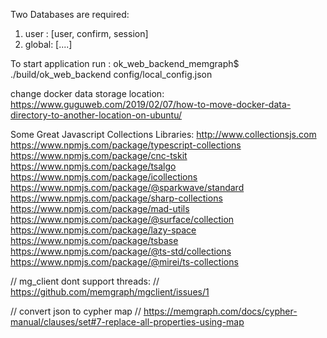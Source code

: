 Two Databases are required:
1. user : [user, confirm, session]
2. global: [....]

To start application run : 
ok_web_backend_memgraph$ ./build/ok_web_backend config/local_config.json 

change docker data storage location:
https://www.guguweb.com/2019/02/07/how-to-move-docker-data-directory-to-another-location-on-ubuntu/


Some Great Javascript Collections Libraries:
http://www.collectionsjs.com
https://www.npmjs.com/package/typescript-collections
https://www.npmjs.com/package/cnc-tskit
https://www.npmjs.com/package/tsalgo
https://www.npmjs.com/package/icollections
https://www.npmjs.com/package/@sparkwave/standard
https://www.npmjs.com/package/sharp-collections
https://www.npmjs.com/package/mad-utils
https://www.npmjs.com/package/@surface/collection
https://www.npmjs.com/package/lazy-space
https://www.npmjs.com/package/tsbase
https://www.npmjs.com/package/@ts-std/collections
https://www.npmjs.com/package/@mirei/ts-collections


// mg_client dont support threads:
//            https://github.com/memgraph/mgclient/issues/1

// convert json to cypher map
// https://memgraph.com/docs/cypher-manual/clauses/set#7-replace-all-properties-using-map
                        
